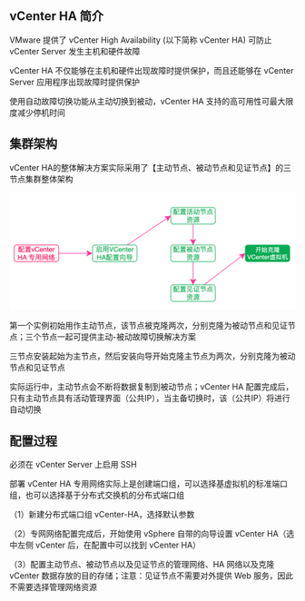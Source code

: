 ## vCenter HA 简介

VMware 提供了 vCenter High Availability (以下简称 vCenter HA) 可防止 vCenter Server 发生主机和硬件故障

vCenter HA 不仅能够在主机和硬件出现故障时提供保护，而且还能够在 vCenter Server 应用程序出现故障时提供保护

使用自动故障切换功能从主动切换到被动，vCenter HA 支持的高可用性可最大限度减少停机时间

## 集群架构

vCenter HA的整体解决方案实际采用了【主动节点、被动节点和见证节点】的三节点集群整体架构

![image-20230528211544116](./.assets/vCenter高可用/typoralimage-20230528211544116.png)

第一个实例初始用作主动节点，该节点被克隆两次，分别克隆为被动节点和见证节点；三个节点一起可提供主动-被动故障切换解决方案

三节点安装起始为主节点，然后安装向导开始克隆主节点为两次，分别克隆为被动节点和见证节点

实际运行中，主动节点会不断将数据复制到被动节点；vCenter HA 配置完成后，只有主动节点具有活动管理界面（公共IP），当主备切换时，该（公共IP）将进行自动切换

## 配置过程

必须在 vCenter Server 上启用 SSH

部署 vCenter HA 专用网络实际上是创建端口组，可以选择基虚拟机的标准端口组，也可以选择基于分布式交换机的分布式端口组

（1）新建分布式端口组 vCenter-HA，选择默认参数

（2）专网网络配置完成后，开始使用 vSphere 自带的向导设置 vCenter HA（选中左侧 vCenter 后，在配置中可以找到 vCenter HA）

（3）配置主动节点、被动节点以及见证节点的管理网络、HA 网络以及克隆 vCenter 数据存放的目的存储；注意：见证节点不需要对外提供 Web 服务，因此不需要选择管理网络资源
